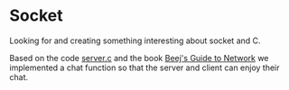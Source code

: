 # Socket
Looking for and creating something interesting about socket and C.

Based on the code [server.c](http://beej.us/guide/bgnet/examples/server.c) and the book [Beej's Guide to Network](http://beej.us/guide/bgnet/) we implemented a chat function so that the server and client can enjoy their chat.
